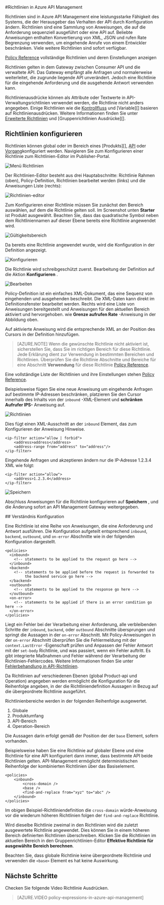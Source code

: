 <properties 
    pageTitle="Richtlinien in Azure API Management | Microsoft Azure" 
    description="Informationen Sie zum Erstellen, bearbeiten und Konfigurieren von Richtlinien in API Management." 
    services="api-management" 
    documentationCenter="" 
    authors="steved0x" 
    manager="erikre" 
    editor=""/>

<tags 
    ms.service="api-management" 
    ms.workload="mobile" 
    ms.tgt_pltfrm="na" 
    ms.devlang="na" 
    ms.topic="article" 
    ms.date="10/25/2016" 
    ms.author="sdanie"/>


#<a name="policies-in-azure-api-management"></a>Richtlinien in Azure API Management

Richtlinien sind in Azure API Management eine leistungsstarke Fähigkeit des Systems, die der Herausgeber das Verhalten der API durch Konfiguration ändern. Richtlinien sind eine Sammlung von Anweisungen, die auf die Anforderung sequenziell ausgeführt oder eine API auf. Beliebte Anweisungen enthalten Konvertierung von XML, JSON und rufen Rate Begrenzung verwenden, um eingehende Anrufe von einem Entwickler beschränken. Viele weitere Richtlinien sind sofort verfügbar.

[Policy Reference][] vollständige Richtlinien und deren Einstellungen anzeigen

Richtlinien gelten in dem Gateway zwischen Consumer API und die verwaltete API. Das Gateway empfängt alle Anfragen und normalerweise weiterleitet, die zugrunde liegende API unverändert. Jedoch eine Richtlinie für die eingehende Anforderung und die ausgehende Antwort verwenden kann.

Richtlinienausdrücke können als Attribute oder Textwerte in API-Verwaltungsrichtlinien verwendet werden, die Richtlinie nicht anders angegeben. Einige Richtlinien wie die [Kontrollfluss][] und [Variable][] basieren auf Richtlinienausdrücken. Weitere Informationen finden Sie unter [Erweiterte Richtlinien][] und [Gruppenrichtlinien Ausdrücke][].

## <a name="scopes"> </a>Richtlinien konfigurieren
Richtlinien können global oder im Bereich eines [Produkts][], [API][] oder [Vorgang][]konfiguriert werden. Navigieren Sie zum Konfigurieren einer Richtlinie zum Richtlinien-Editor im Publisher-Portal.

![Menü Richtlinien][policies-menu]

Der Richtlinien-Editor besteht aus drei Hauptabschnitte: Richtlinie Rahmen (oben), Policy-Definition, Richtlinien bearbeitet werden (links) und die Anweisungen Liste (rechts):

![Richtlinien-editor][policies-editor]

Zum Konfigurieren einer Richtlinie müssen Sie zunächst den Bereich auswählen, auf dem die Richtlinie gelten soll. Im Screenshot unten **Starter** ist Produkt ausgewählt. Beachten Sie, dass das quadratische Symbol neben dem Richtliniennamen auf dieser Ebene bereits eine Richtlinie angewendet wird.

![Gültigkeitsbereich][policies-scope]

Da bereits eine Richtlinie angewendet wurde, wird die Konfiguration in der Definition angezeigt.

![Konfigurieren][policies-configure]

Die Richtlinie wird schreibgeschützt zuerst. Bearbeitung der Definition auf die Aktion **Konfigurieren** .

![Bearbeiten][policies-edit]

Policy-Definition ist ein einfaches XML-Dokument, das eine Sequenz von eingehenden und ausgehenden beschreibt. Die XML-Daten kann direkt im Definitionsfenster bearbeitet werden. Rechts wird eine Liste von Anweisungen bereitgestellt und Anweisungen für den aktuellen Bereich aktiviert und hervorgehoben. wie **Grenze aufrufen Rate** -Anweisung in der Abbildung oben.

Auf aktivierte Anweisung wird die entsprechende XML an der Position des Cursors in der Definition hinzufügen. 

>[AZURE.NOTE] Wenn die gewünschte Richtlinie nicht aktiviert ist, sicherstellen Sie, dass Sie im richtigen Bereich für diese Richtlinie. Jede Erklärung dient zur Verwendung in bestimmten Bereichen und Richtlinien. Überprüfen Sie die Richtlinie Abschnitte und Bereiche für eine Abschnitt **Verwendung** für diese Richtlinie [Policy Reference][].

Eine vollständige Liste der Richtlinien und ihre Einstellungen stehen [Policy Reference][].

Beispielsweise fügen Sie eine neue Anweisung um eingehende Anfragen auf bestimmte IP-Adressen beschränken, platzieren Sie den Cursor innerhalb des Inhalts von der `inbound` -XML-Element und **schränken Aufrufer IPS-** Anweisung auf.

![Richtlinien][policies-restrict]

Dies fügt einen XML-Ausschnitt an der `inbound` Element, das zum Konfigurieren der Anweisung Hinweise.

    <ip-filter action="allow | forbid">
        <address>address</address>
        <address-range from="address" to="address"/>
    </ip-filter>

Eingehende Anfragen und akzeptieren ändern nur die IP-Adresse 1.2.3.4 XML wie folgt:

    <ip-filter action="allow">
        <address>1.2.3.4</address>
    </ip-filter>

![Speichern][policies-save]

Abschluss Anweisungen für die Richtlinie konfigurieren auf **Speichern** , und die Änderung sofort an API Management Gateway weitergegeben.

##<a name="sections"> </a>Verständnis Konfiguration

Eine Richtlinie ist eine Reihe von Anweisungen, die eine Anforderung und Antwort ausführen. Die Konfiguration aufgeteilt entsprechend `inbound`, `backend`, `outbound`, und `on-error` Abschnitte wie in der folgenden Konfiguration dargestellt.

    <policies>
      <inbound>
        <!-- statements to be applied to the request go here -->
      </inbound>
      <backend>
        <!-- statements to be applied before the request is forwarded to 
             the backend service go here -->
      </backend>
      <outbound>
        <!-- statements to be applied to the response go here -->
      </outbound>
      <on-error>
        <!-- statements to be applied if there is an error condition go here -->
      </on-error>
    </policies> 

Liegt ein Fehler bei der Verarbeitung einer Anforderung, alle verbleibenden Schritte der `inbound`, `backend`, oder `outbound` Abschnitte übersprungen und springt die Aussagen in der `on-error` Abschnitt. Mit Policy-Anweisungen in der `on-error` Abschnitt überprüfen Sie die Fehlermeldung mit der `context.LastError` -Eigenschaft prüfen und Anpassen der Fehler Antwort mit der `set-body` Richtlinie, und was passiert, wenn ein Fehler auftritt. Es gibt integrierte Maßnahmen und Fehler während der Verarbeitung der Richtlinien-Fehlercodes. Weitere Informationen finden Sie unter [Fehlerbehandlung in API-Richtlinien](https://msdn.microsoft.com/library/azure/mt629506.aspx).

Da Richtlinien auf verschiedenen Ebenen (global Product-api und Operation) angegeben werden ermöglicht die Konfiguration für die Reihenfolge angeben, in der die Richtliniendefinition Aussagen in Bezug auf die übergeordnete Richtlinie ausgeführt. 

Richtlinienbereiche werden in der folgenden Reihenfolge ausgewertet.

1. Globale
2. Produktumfang
3. API-Bereich
4. Operation-Bereich

Die Aussagen darin erfolgt gemäß der Position der der `base` Element, sofern vorhanden.

Beispielsweise haben Sie eine Richtlinie auf globaler Ebene und eine Richtlinie für eine API konfiguriert dann immer, dass bestimmte API beide Richtlinien gelten. API-Management ermöglicht deterministischen Reihenfolge der kombinierten Richtlinien über das Basiselement. 

    <policies>
        <inbound>
            <cross-domain />
            <base />
            <find-and-replace from="xyz" to="abc" />
        </inbound>
    </policies>

Im obigen Beispiel-Richtliniendefinition die `cross-domain` würde-Anweisung vor die wiederum höheren Richtlinien folgen der `find-and-replace` Richtlinie.

Wird dieselbe Richtlinie zweimal in den Richtlinien wird die zuletzt ausgewertete Richtlinie angewendet. Dies können Sie in einem höheren Bereich definierten Richtlinien überschreiben. Klicken Sie die Richtlinien im aktuellen Bereich in den Gruppenrichtlinien-Editor **Effektive Richtlinie für ausgewählte Bereich berechnen**.

Beachten Sie, dass globale Richtlinie keine übergeordnete Richtlinie und verwenden die `<base>` Element es hat keine Auswirkung. 

## <a name="next-steps"></a>Nächste Schritte

Checken Sie folgende Video Richtlinie Ausdrücken.

> [AZURE.VIDEO policy-expressions-in-azure-api-management]

[Policy Reference]: api-management-policy-reference.md
[Produkt]: api-management-howto-add-products.md
[API]: api-management-howto-add-products.md#add-apis 
[Vorgang]: api-management-howto-add-operations.md

[Erweiterte Richtlinien]: https://msdn.microsoft.com/library/azure/dn894085.aspx
[Kontrollfluss]: https://msdn.microsoft.com/library/azure/dn894085.aspx#choose
[Variable festlegen]: https://msdn.microsoft.com/library/azure/dn894085.aspx#set_variable
[Richtlinienausdrücke]: https://msdn.microsoft.com/library/azure/dn910913.aspx

[policies-menu]: ./media/api-management-howto-policies/api-management-policies-menu.png
[policies-editor]: ./media/api-management-howto-policies/api-management-policies-editor.png
[policies-scope]: ./media/api-management-howto-policies/api-management-policies-scope.png
[policies-configure]: ./media/api-management-howto-policies/api-management-policies-configure.png
[policies-edit]: ./media/api-management-howto-policies/api-management-policies-edit.png
[policies-restrict]: ./media/api-management-howto-policies/api-management-policies-restrict.png
[policies-save]: ./media/api-management-howto-policies/api-management-policies-save.png
